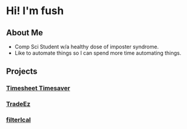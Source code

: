 # Hi! I'm fush

## About Me

- Comp Sci Student w/a healthy dose of imposter syndrome.
- Like to automate things so I can spend more time automating things.

## Projects

### [Timesheet Timesaver](https://github.com/fushSauce/VUWTimesheetTimesaver)

### [TradeEz](https://github.com/fushSauce/TradeEz_Fork)

### [filterIcal](https://github.com/fushSauce/filterIcal)

